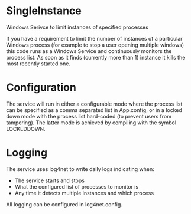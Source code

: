 # SingleInstance
Windows Serivce to limit instances of specified processes

If you have a requirement to limit the number of instances of a particular Windows process (for example to stop a user opening multiple windows) this code runs as a Windows Service and continuously monitors the process list.  As soon as it finds (currently more than 1) instance it kills the most recently started one.

# Configuration
The service will run in either a configurable mode where the process list can be specified as a comma separated list in App.config, or in a locked down mode with the process list hard-coded (to prevent users from tampering).  The latter mode is achieved by compiling with the symbol LOCKEDDOWN.

# Logging
The service uses log4net to write daily logs indicating when:
* The service starts and stops
* What the configured list of processes to monitor is
* Any time it detects multiple instances and which process

All logging can be configured in log4net.config.
